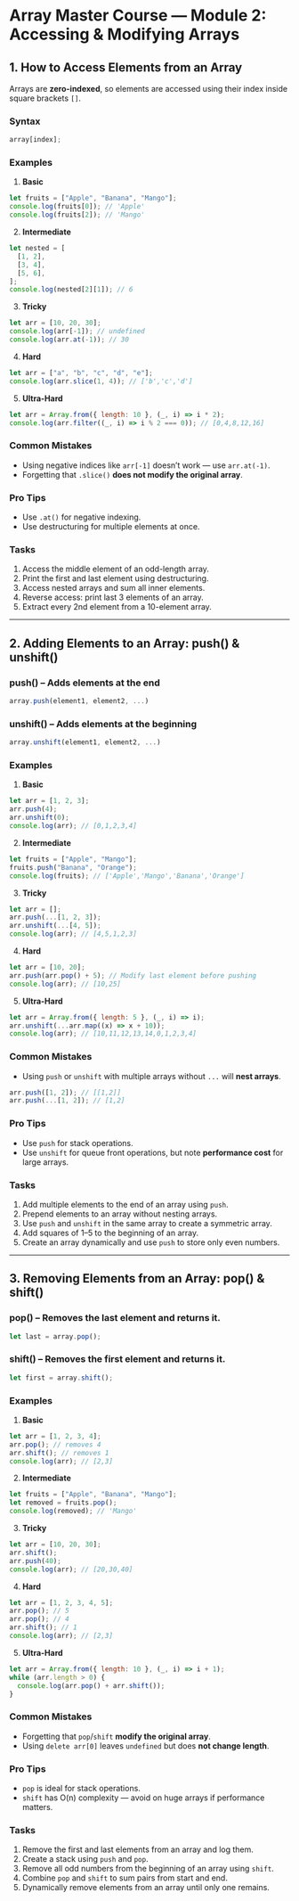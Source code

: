 # **Array Master Course — Module 2: Accessing & Modifying Arrays**

## **1. How to Access Elements from an Array**

Arrays are **zero-indexed**, so elements are accessed using their index inside square brackets `[]`.

### **Syntax**

```javascript
array[index];
```

### **Examples**

1. **Basic**

```javascript
let fruits = ["Apple", "Banana", "Mango"];
console.log(fruits[0]); // 'Apple'
console.log(fruits[2]); // 'Mango'
```

2. **Intermediate**

```javascript
let nested = [
  [1, 2],
  [3, 4],
  [5, 6],
];
console.log(nested[2][1]); // 6
```

3. **Tricky**

```javascript
let arr = [10, 20, 30];
console.log(arr[-1]); // undefined
console.log(arr.at(-1)); // 30
```

4. **Hard**

```javascript
let arr = ["a", "b", "c", "d", "e"];
console.log(arr.slice(1, 4)); // ['b','c','d']
```

5. **Ultra-Hard**

```javascript
let arr = Array.from({ length: 10 }, (_, i) => i * 2);
console.log(arr.filter((_, i) => i % 2 === 0)); // [0,4,8,12,16]
```

### **Common Mistakes**

- Using negative indices like `arr[-1]` doesn’t work — use `arr.at(-1)`.
- Forgetting that `.slice()` **does not modify the original array**.

### **Pro Tips**

- Use `.at()` for negative indexing.
- Use destructuring for multiple elements at once.

### **Tasks**

1. Access the middle element of an odd-length array.
2. Print the first and last element using destructuring.
3. Access nested arrays and sum all inner elements.
4. Reverse access: print last 3 elements of an array.
5. Extract every 2nd element from a 10-element array.

---

## **2. Adding Elements to an Array: push() & unshift()**

### **push()** – Adds **elements at the end**

```javascript
array.push(element1, element2, ...)
```

### **unshift()** – Adds **elements at the beginning**

```javascript
array.unshift(element1, element2, ...)
```

### **Examples**

1. **Basic**

```javascript
let arr = [1, 2, 3];
arr.push(4);
arr.unshift(0);
console.log(arr); // [0,1,2,3,4]
```

2. **Intermediate**

```javascript
let fruits = ["Apple", "Mango"];
fruits.push("Banana", "Orange");
console.log(fruits); // ['Apple','Mango','Banana','Orange']
```

3. **Tricky**

```javascript
let arr = [];
arr.push(...[1, 2, 3]);
arr.unshift(...[4, 5]);
console.log(arr); // [4,5,1,2,3]
```

4. **Hard**

```javascript
let arr = [10, 20];
arr.push(arr.pop() + 5); // Modify last element before pushing
console.log(arr); // [10,25]
```

5. **Ultra-Hard**

```javascript
let arr = Array.from({ length: 5 }, (_, i) => i);
arr.unshift(...arr.map((x) => x + 10));
console.log(arr); // [10,11,12,13,14,0,1,2,3,4]
```

### **Common Mistakes**

- Using `push` or `unshift` with multiple arrays without `...` will **nest arrays**.

```javascript
arr.push([1, 2]); // [[1,2]]
arr.push(...[1, 2]); // [1,2]
```

### **Pro Tips**

- Use `push` for stack operations.
- Use `unshift` for queue front operations, but note **performance cost** for large arrays.

### **Tasks**

1. Add multiple elements to the end of an array using `push`.
2. Prepend elements to an array without nesting arrays.
3. Use `push` and `unshift` in the same array to create a symmetric array.
4. Add squares of 1–5 to the beginning of an array.
5. Create an array dynamically and use `push` to store only even numbers.

---

## **3. Removing Elements from an Array: pop() & shift()**

### **pop()** – Removes the **last element** and returns it.

```javascript
let last = array.pop();
```

### **shift()** – Removes the **first element** and returns it.

```javascript
let first = array.shift();
```

### **Examples**

1. **Basic**

```javascript
let arr = [1, 2, 3, 4];
arr.pop(); // removes 4
arr.shift(); // removes 1
console.log(arr); // [2,3]
```

2. **Intermediate**

```javascript
let fruits = ["Apple", "Banana", "Mango"];
let removed = fruits.pop();
console.log(removed); // 'Mango'
```

3. **Tricky**

```javascript
let arr = [10, 20, 30];
arr.shift();
arr.push(40);
console.log(arr); // [20,30,40]
```

4. **Hard**

```javascript
let arr = [1, 2, 3, 4, 5];
arr.pop(); // 5
arr.pop(); // 4
arr.shift(); // 1
console.log(arr); // [2,3]
```

5. **Ultra-Hard**

```javascript
let arr = Array.from({ length: 10 }, (_, i) => i + 1);
while (arr.length > 0) {
  console.log(arr.pop() + arr.shift());
}
```

### **Common Mistakes**

- Forgetting that `pop`/`shift` **modify the original array**.
- Using `delete arr[0]` leaves `undefined` but does **not change length**.

### **Pro Tips**

- `pop` is ideal for stack operations.
- `shift` has O(n) complexity — avoid on huge arrays if performance matters.

### **Tasks**

1. Remove the first and last elements from an array and log them.
2. Create a stack using `push` and `pop`.
3. Remove all odd numbers from the beginning of an array using `shift`.
4. Combine `pop` and `shift` to sum pairs from start and end.
5. Dynamically remove elements from an array until only one remains.
